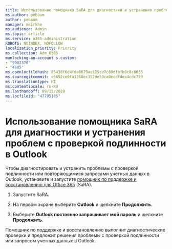 ```yaml
---
title: Использование помощника SaRA для диагностики и устранения проблем с проверкой подлинности в Outlook
ms.author: pebaum
author: pebaum
manager: mnirkhe
ms.audience: Admin
ms.topic: article
ms.service: o365-administration
ROBOTS: NOINDEX, NOFOLLOW
localization_priority: Priority
ms.collection: Adm_O365
munlocking-an-account s.custom:
- "9002370"
- "4605"
ms.openlocfilehash: 85438f6e4fde8679ae125ce7c89dfbfb0c8cb035
ms.sourcegitcommit: c6692ce0fa1358ec3529e59ca0ecdfdea4cdc759
ms.translationtype: HT
ms.contentlocale: ru-RU
ms.lasthandoff: 09/15/2020
ms.locfileid: "47795185"
---
```

# <a name="use-sara-to-diagnose-and-resolve-outlook-authentication-issues"></a>Использование помощника SaRA для диагностики и устранения проблем с проверкой подлинности в Outlook

Чтобы диагностировать и устранить проблемы с проверкой подлинности или повторяющимися запросами учетных данных в Outlook, установите и запустите [помощник по поддержке и восстановлению для Office 365](https://diagnostics.office.com/#/) (SaRA).

1. Запустите SaRA.

2. На первом экране выберите **Outlook** и щелкните **Продолжить**.

3. Выберите **Outlook постоянно запрашивает мой пароль** и щелкните **Продолжить**.

Помощник по поддержке и восстановлению выполнит диагностические проверки и предложит решения проблемы с проверкой подлинности или запросом учетных данных в Outlook.
